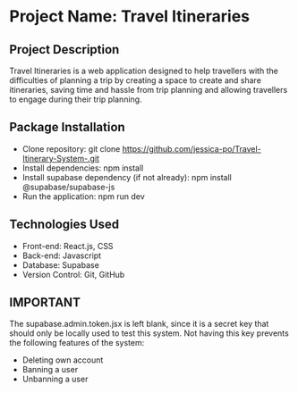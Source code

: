# Project Name: Travel Itineraries

## Project Description

Travel Itineraries is a web application designed to help travellers with the difficulties of planning a trip by creating a space to create and share itineraries, saving time and hassle from trip planning and allowing travellers to engage during their trip planning. 

## Package Installation
- Clone repository: git clone https://github.com/jessica-po/Travel-Itinerary-System-.git
- Install dependencies: npm install
- Install supabase dependency (if not already): npm install @supabase/supabase-js
- Run the application: npm run dev

## Technologies Used 
- Front-end: React.js, CSS
- Back-end: Javascript
- Database: Supabase
- Version Control: Git, GitHub

## IMPORTANT

The supabase.admin.token.jsx is left blank, since it is a secret key that should only be locally used to test this system. Not having this key prevents the following features of the system:

- Deleting own account
- Banning a user
- Unbanning a user
